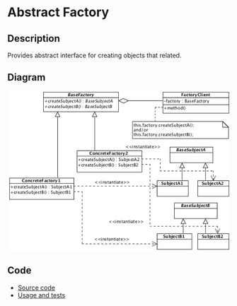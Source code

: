 # Abstract Factory

## Description

Provides abstract interface for creating objects that related.

## Diagram

![Abstract Factory](abstractFactory.png)

## Code

* [Source code](abstractFactory.js)
* [Usage and tests](./../../test/abstractFactory-tests.js)